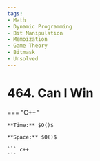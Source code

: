 ```yaml
---
tags:
- Math
- Dynamic Programming
- Bit Manipulation
- Memoization
- Game Theory
- Bitmask
- Unsolved
---
```



# 464. Can I Win

=== "C++"

    **Time:** $O()$

    **Space:** $O()$

    ``` c++
    ```